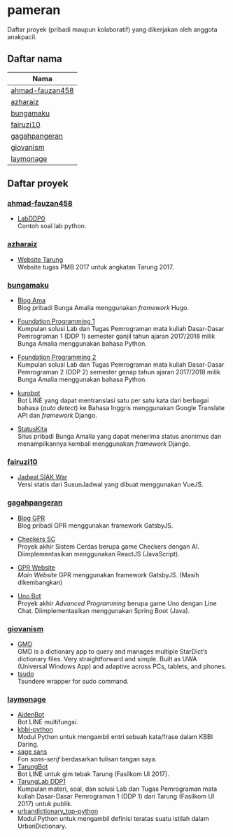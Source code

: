 # pameran

Daftar proyek (pribadi maupun kolaboratif) yang dikerjakan oleh anggota anakpacil.

## Daftar nama

| Nama                                |
| ----------------------------------- |
| [ahmad-fauzan458](#ahmad-fauzan458) |
| [azharaiz](#azharaiz)               |
| [bungamaku](#bungamaku)             |
| [fairuzi10](#fairuzi10)             |
| [gagahpangeran](#gagahpangeran)     |
| [giovanism](#giovanism)             |
| [laymonage](#laymonage)             |

## Daftar proyek

### [ahmad-fauzan458][ahmad-fauzan458]

- [LabDDP0][labddp0]\
  Contoh soal lab python.

### [azharaiz][azharaiz]

- [Website Tarung][tarung2017]\
  Website tugas PMB 2017 untuk angkatan Tarung 2017.

### [bungamaku][bungamaku]

- [Blog Ama][blog-ama]\
  Blog pribadi Bunga Amalia menggunakan _framework_ Hugo.

- [Foundation Programming 1][foundation-programming-1]\
  Kumpulan solusi Lab dan Tugas Pemrograman mata kuliah Dasar-Dasar Pemrograman 1 (DDP 1) semester ganjil tahun ajaran 2017/2018 milik Bunga Amalia menggunakan bahasa Python.

- [Foundation Programming 2][foundation-programming-2]\
  Kumpulan solusi Lab dan Tugas Pemrograman mata kuliah Dasar-Dasar Pemrograman 2 (DDP 2) semester genap tahun ajaran 2017/2018 milik Bunga Amalia menggunakan bahasa Python.

- [kurobot][kurobot]\
  Bot LINE yang dapat mentranslasi satu per satu kata dari berbagai bahasa (_auto detect_) ke Bahasa Inggris menggunakan Google Translate API dan _framework_ Django.

- [StatusKita][status-kita]\
  Situs pribadi Bunga Amalia yang dapat menerima status anonimus dan menampilkannya kembali menggunakan _framework_ Django.

### [fairuzi10][fairuzi10]

- [Jadwal SIAK War][jadwal-siak-war]\
  Versi statis dari SusunJadwal yang dibuat menggunakan VueJS.

### [gagahpangeran][gagahpangeran]

- [Blog GPR][blog.gagahpangeran.com]\
  Blog pribadi GPR menggunakan framework GatsbyJS.

- [Checkers SC][checkers-sc]\
  Proyek akhir Sistem Cerdas berupa game Checkers dengan AI. Diimplementasikan
  menggunakan ReactJS (JavaScript).

- [GPR Website][gagahpangeran.com]\
  _Main Website_ GPR menggunakan framework GatsbyJS. (Masih dikembangkan)

- [Uno Bot][uno-bot]\
  Proyek akhir _Advanced Programming_ berupa game Uno dengan Line Chat.
  Diimplementasikan menggunakan Spring Boot (Java).

### [giovanism][giovanism]

- [GMD][gmd]\
  GMD is a dictionary app to query and manages multiple StarDict’s dictionary
  files. Very straightforward and simple. Built as UWA (Universal Windows App)
  and adaptive across PCs, tablets, and phones.
- [tsudo][tsudo]\
  Tsundere wrapper for sudo command.

### [laymonage][laymonage]

- [AidenBot][aidenbot]\
  Bot LINE multifungsi.
- [kbbi-python][kbbi-python]\
  Modul Python untuk mengambil entri sebuah kata/frase dalam KBBI Daring.
- [sage sans][sagesans]\
  Fon _sans-serif_ berdasarkan tulisan tangan saya.
- [TarungBot][tarungbot]\
  Bot LINE untuk gim tebak Tarung (Fasilkom UI 2017).
- [TarungLab DDP1][tarunglab-ddp1]\
  Kumpulan materi, soal, dan solusi Lab dan Tugas Pemrograman mata kuliah
  Dasar-Dasar Pemrograman 1 (DDP 1) dari Tarung (Fasilkom UI 2017) untuk publik.
- [urbandictionary_top-python][udtop-python]\
  Modul Python untuk mengambil definisi teratas suatu istilah dalam UrbanDictionary.

[ahmad-fauzan458]: https://github.com/ahmad-fauzan458
[labddp0]: https://github.com/ahmad-fauzan458/LabDDP0
[azharaiz]: https://github.com/azharaiz
[tarung2017]: https://github.com/azharaiz/tarung2017.com
[bungamaku]: https://github.com/bungamaku
[blog-ama]: https://github.com/bungamaku/bungamaku.github.io
[foundation-programming-1]: https://github.com/bungamaku/foundation-programming-1
[foundation-programming-2]: https://github.com/bungamaku/foundation-programming-2
[kurobot]: https://github.com/bungamaku/kurobot
[status-kita]: https://github.com/bungamaku/statuskita
[fairuzi10]: https://github.com/fairuzi10
[jadwal-siak-war]: https://github.com/fairuzi10/Jadwal-SIAK-War
[gagahpangeran]: https://github.com/gagahpangeran
[blog.gagahpangeran.com]: https://github.com/gagahpangeran/blog.gagahpangeran.com
[checkers-sc]: https://github.com/gagahpangeran/checkers-sc
[gagahpangeran.com]: https://github.com/gagahpangeran/gagahpangeran.com
[uno-bot]: https://github.com/gagahpangeran/uno-bot
[giovanism]: https://github.com/giovanism
[gmd]: https://github.com/giovanism/GMD
[tsudo]: https://github.com/giovanism/tsudo
[laymonage]: https://github.com/laymonage
[aidenbot]: https://github.com/laymonage/AidenBot
[kbbi-python]: https://github.com/laymonage/kbbi-python
[sagesans]: https://github.com/laymonage/sagesans
[tarungbot]: https://github.com/laymonage/TarungBot
[tarunglab-ddp1]: https://github.com/laymonage/TarungLabDDP1
[udtop-python]: https://github.com/laymonage/urbandictionary_top-python
